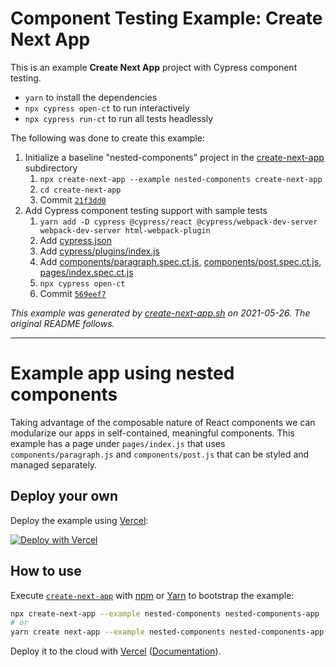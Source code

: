 # Component Testing Example: Create Next App

This is an example **Create Next App** project with Cypress component testing.

- `yarn` to install the dependencies
- `npx cypress open-ct` to run interactively
- `npx cypress run-ct` to run all tests headlessly

The following was done to create this example:

1. Initialize a baseline "nested-components" project in the [create-next-app](.) subdirectory
   1. `npx create-next-app --example nested-components create-next-app`
   2. `cd create-next-app`
   3. Commit [`21f3dd0`](https://github.com/cypress-io/cypress-component-testing-examples//commit/21f3dd037b27f7393be671228c2a4307fb37f9f1)
2. Add Cypress component testing support with sample tests
   1. `yarn add -D cypress @cypress/react @cypress/webpack-dev-server webpack-dev-server html-webpack-plugin`
   2. Add [cypress.json](cypress.json)
   3. Add [cypress/plugins/index.js](cypress/plugins/index.js)
   4. Add [components/paragraph.spec.ct.js](components/paragraph.spec.ct.js), [components/post.spec.ct.js](components/post.spec.ct.js), [pages/index.spec.ct.js](pages/index.spec.ct.js)
   5. `npx cypress open-ct`
   6. Commit [`569eef7`](https://github.com/cypress-io/cypress-component-testing-examples//commit/569eef767ad55b1fee8640043bad199cd08a1c78)

_This example was generated by [create-next-app.sh](https://github.com/cypress-io/cypress-component-testing-examples//blob/main/scripts/create-next-app.sh) on 2021-05-26. The original README follows._

---

# Example app using nested components

Taking advantage of the composable nature of React components we can modularize our apps in self-contained, meaningful components. This example has a page under `pages/index.js` that uses `components/paragraph.js` and `components/post.js` that can be styled and managed separately.

## Deploy your own

Deploy the example using [Vercel](https://vercel.com?utm_source=github&utm_medium=readme&utm_campaign=next-example):

[![Deploy with Vercel](https://vercel.com/button)](https://vercel.com/new/git/external?repository-url=https://github.com/vercel/next.js/tree/canary/examples/nested-components&project-name=nested-components&repository-name=nested-components)

## How to use

Execute [`create-next-app`](https://github.com/vercel/next.js/tree/canary/packages/create-next-app) with [npm](https://docs.npmjs.com/cli/init) or [Yarn](https://yarnpkg.com/lang/en/docs/cli/create/) to bootstrap the example:

```bash
npx create-next-app --example nested-components nested-components-app
# or
yarn create next-app --example nested-components nested-components-app
```

Deploy it to the cloud with [Vercel](https://vercel.com/new?utm_source=github&utm_medium=readme&utm_campaign=next-example) ([Documentation](https://nextjs.org/docs/deployment)).
